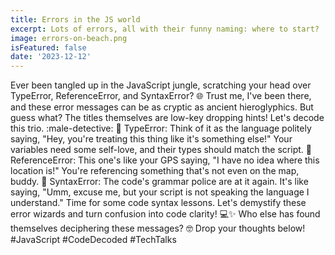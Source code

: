 ```yaml
---
title: Errors in the JS world
excerpt: Lots of errors, all with their funny naming: where to start?
image: errors-on-beach.png
isFeatured: false
date: '2023-12-12'
---
```

Ever been tangled up in the JavaScript jungle, scratching your head over TypeError, ReferenceError, and SyntaxError? :globe_with_meridians: Trust me, I've been there, and these error messages can be as cryptic as ancient hieroglyphics. But guess what? The titles themselves are low-key dropping hints! Let's decode this trio. :male-detective:
:rotating_light: TypeError: Think of it as the language politely saying, "Hey, you're treating this thing like it's something else!" Your variables need some self-love, and their types should match the script.
:link: ReferenceError: This one's like your GPS saying, "I have no idea where this location is!" You're referencing something that's not even on the map, buddy.
:scroll: SyntaxError: The code's grammar police are at it again. It's like saying, "Umm, excuse me, but your script is not speaking the language I understand." Time for some code syntax lessons.
Let's demystify these error wizards and turn confusion into code clarity! :computer::sparkles: Who else has found themselves deciphering these messages? :nerd_face: Drop your thoughts below! #JavaScript #CodeDecoded #TechTalks
